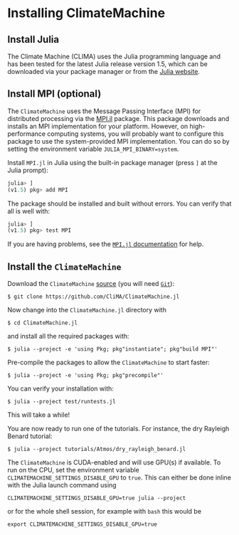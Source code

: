 # Installing ClimateMachine

## Install Julia

The Climate Machine (CLIMA) uses the Julia programming language and has been tested for the latest Julia release version 1.5, which can be downloaded via your package manager or from the [Julia website](https://julialang.org/downloads/#current_stable_release).

## Install MPI (optional)

The `ClimateMachine` uses the Message Passing Interface (MPI) for
distributed processing via the
[MPI.jl](https://github.com/JuliaParallel/MPI.jl) package. This package
downloads and installs an MPI implementation for your platform. However, on
high-performance computing systems, you will probably want to configure this
package to use the system-provided MPI implementation. You can do so by setting
the environment variable `JULIA_MPI_BINARY=system`.

Install `MPI.jl` in Julia using the built-in package manager (press `]` at
the Julia prompt):

```julia
julia> ]
(v1.5) pkg> add MPI
```

The package should be installed and built without errors. You can verify
that all is well with:

```julia
julia> ]
(v1.5) pkg> test MPI
```

If you are having problems, see the [`MPI.jl`
documentation](https://juliaparallel.github.io/MPI.jl/stable/configuration/)
for help.

## Install the `ClimateMachine`

Download the `ClimateMachine`
[source](https://github.com/CliMA/ClimateMachine.jl) (you will need
[`Git`](https://git-scm.com/)):

```
$ git clone https://github.com/CliMA/ClimateMachine.jl
```

Now change into the `ClimateMachine.jl` directory with 

```
$ cd ClimateMachine.jl
```

and install all the required packages with:

```
$ julia --project -e 'using Pkg; pkg"instantiate"; pkg"build MPI"'
```

Pre-compile the packages to allow the `ClimateMachine` to start faster:

```
$ julia --project -e 'using Pkg; pkg"precompile"'
```

You can verify your installation with:

```
$ julia --project test/runtests.jl
```

This will take a while!

You are now ready to run one of the tutorials. For instance, the dry
Rayleigh Benard tutorial:

```
$ julia --project tutorials/Atmos/dry_rayleigh_benard.jl
```

The `ClimateMachine` is CUDA-enabled and will use GPU(s) if available. To run
on the CPU, set the environment variable `CLIMATEMACHINE_SETTINGS_DISABLE_GPU` to `true`.
This can either be done inline with the Julia launch command using

```
CLIMATEMACHINE_SETTINGS_DISABLE_GPU=true julia --project
```

or for the whole shell session, for example with `bash` this would be

```
export CLIMATEMACHINE_SETTINGS_DISABLE_GPU=true
```
